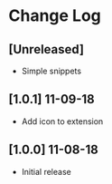 # Change Log

## [Unreleased]

- Simple snippets

## [1.0.1] 11-09-18

- Add icon to extension

## [1.0.0] 11-08-18

- Initial release